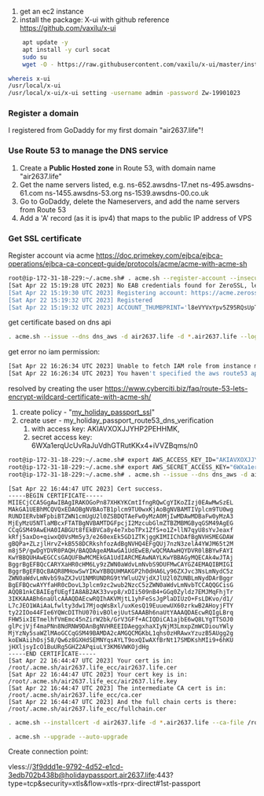 1. get an ec2 instance 
2. install the package: X-ui with github reference https://github.com/vaxilu/x-ui
```bash
	apt update -y
	apt install -y curl socat
	sudo su
	wget -O - https://raw.githubusercontent.com/vaxilu/x-ui/master/install.sh | bash

whereis x-ui
/usr/local/x-ui
/usr/local/x-ui/x-ui setting -username admin -password Zw-19901023
```



### Register a domain

I registered from GoDaddy for my first domain "air2637.life"!

### Use Route 53 to manage the DNS service

1. Create a **Public Hosted zone** in Route 53, with domain name "air2637.life"
2. Get the name servers listed, e.g. 
	ns-652.awsdns-17.net
	ns-495.awsdns-61.com
	ns-1455.awsdns-53.org
	ns-1539.awsdns-00.co.uk
3. Go to GoDaddy, delete the Nameservers, and add the name servers from Route 53
4. Add a 'A' record (as it is ipv4) that maps to the public IP address of VPS

### Get SSL certificate

Register account via acme https://doc.primekey.com/ejbca/ejbca-operations/ejbca-ca-concept-guide/protocols/acme/acme-with-acme-sh


```bash
root@ip-172-31-18-229:~/.acme.sh# . acme.sh --register-account --insecure --force --email air2637@gmail.com
[Sat Apr 22 15:19:28 UTC 2023] No EAB credentials found for ZeroSSL, let's get one
[Sat Apr 22 15:19:30 UTC 2023] Registering account: https://acme.zerossl.com/v2/DV90
[Sat Apr 22 15:19:32 UTC 2023] Registered
[Sat Apr 22 15:19:32 UTC 2023] ACCOUNT_THUMBPRINT='l8eVYVxYpv5Z95RQsUpTXViIS0eaeA8i41SD7BzD8zA'
```

get certificate based on dns api

```bash
. acme.sh --issue --dns dns_aws -d air2637.life -d *.air2637.life --log
```

get error no iam permission:

```bash
[Sat Apr 22 16:26:34 UTC 2023] Unable to fetch IAM role from instance metadata
[Sat Apr 22 16:26:34 UTC 2023] You haven't specified the aws route53 api key id and and api key secret yet.
```

resolved by creating the user
https://www.cyberciti.biz/faq/route-53-lets-encrypt-wildcard-certificate-with-acme-sh/

1. create policy - "[my_holiday_passport_ssl](https://us-east-1.console.aws.amazon.com/iam/home#/policies/arn:aws:iam::393977875982:policy/my_holiday_passport_ssl)"
2. create user - my_holiday_passport_route53_dns_verification
	1. with access key: AKIAVXOXJJYHP2PEHHMK,
	2. secret access key: 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

```bash
root@ip-172-31-18-229:~/.acme.sh# export AWS_ACCESS_KEY_ID="AKIAVXOXJJYHP2PEHHMK"
root@ip-172-31-18-229:~/.acme.sh# export AWS_SECRET_ACCESS_KEY="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"
root@ip-172-31-18-229:~/.acme.sh# . acme.sh --issue --dns dns_aws -d air2637.life -d *.air2637.life --log
```

```
[Sat Apr 22 16:44:47 UTC 2023] Cert success.
-----BEGIN CERTIFICATE-----
MIIECjCCA5GgAwIBAgIRAKOGoPn87XHKYKCmtIfngRQwCgYIKoZIzj0EAwMwSzEL
MAkGA1UEBhMCQVQxEDAOBgNVBAoTB1plcm9TU0wxKjAoBgNVBAMTIVplcm9TU0wg
RUNDIERvbWFpbiBTZWN1cmUgU2l0ZSBDQTAeFw0yMzA0MjIwMDAwMDBaFw0yMzA3
MjEyMzU5NTlaMBcxFTATBgNVBAMTDGFpcjI2MzcubGlmZTBZMBMGByqGSM49AgEG
CCqGSM49AwEHA0IABGUt8fEkBVCa8y4e7xboTPx1ZfS+o1Z+llN7qyU8sYvJeaxf
kRfj5axDo+qiwxQ0VsMm5y3/e260exEk5GD1ZTKjggKIMIIChDAfBgNVHSMEGDAW
gBQPa+ZLzjlHrvZ+kB558DCRkshfozAdBgNVHQ4EFgQUj7nzN3zelA4YWJM65t2M
m8j5P/gwDgYDVR0PAQH/BAQDAgeAMAwGA1UdEwEB/wQCMAAwHQYDVR0lBBYwFAYI
KwYBBQUHAwEGCCsGAQUFBwMCMEkGA1UdIARCMEAwNAYLKwYBBAGyMQECAk4wJTAj
BggrBgEFBQcCARYXaHR0cHM6Ly9zZWN0aWdvLmNvbS9DUFMwCAYGZ4EMAQIBMIGI
BggrBgEFBQcBAQR8MHowSwYIKwYBBQUHMAKGP2h0dHA6Ly96ZXJvc3NsLmNydC5z
ZWN0aWdvLmNvbS9aZXJvU1NMRUNDRG9tYWluU2VjdXJlU2l0ZUNBLmNydDArBggr
BgEFBQcwAYYfaHR0cDovL3plcm9zc2wub2NzcC5zZWN0aWdvLmNvbTCCAQQGCisG
AQQB1nkCBAIEgfUEgfIA8AB2AK33vvp8/xDIi509nB4+GGq0Zyldz7EMJMqFhjTr
3IKKAAABh6naUlcAAAQDAEcwRQIhAKVMjtL1yhFeSsJgPlaDIUzO+FsLDKvo/d1/
L7cJEO1WAiAaLfwlty3dw17MjoqWsBxl/uxKesQ19EuuewUX60zrkwB2AHoyjFTY
ty22IOo44FIe6YQWcDIThU070ivBOlejUutSAAABh6naUtYAAAQDAEcwRQIgLBrq
FHW5ixIETmelhfVmEmc45nZirW2bk/GrV3GFf+ACIQDiCA1ajbE6wQ8LYgTTSOJ0
glPcjVjf4maPNn8NdRNW9DAnBgNVHREEIDAeggxhaXIyNjM3LmxpZmWCDiouYWly
MjYzNy5saWZlMAoGCCqGSM49BAMDA2cAMGQCMGKbL1qhs0zHRAwxYzuzB5AUgg2g
koEWAiihOsj58/Qw6z8GXHdSEMNYqsAYLT9oxQIwAXfBrNt17SMDKshMIi9+6hKU
jHXljsyIcO1BuURg5GHZ2APqiuLY3KM6VWKOjdHg
-----END CERTIFICATE-----
[Sat Apr 22 16:44:47 UTC 2023] Your cert is in: /root/.acme.sh/air2637.life_ecc/air2637.life.cer
[Sat Apr 22 16:44:47 UTC 2023] Your cert key is in: /root/.acme.sh/air2637.life_ecc/air2637.life.key
[Sat Apr 22 16:44:47 UTC 2023] The intermediate CA cert is in: /root/.acme.sh/air2637.life_ecc/ca.cer
[Sat Apr 22 16:44:47 UTC 2023] And the full chain certs is there: /root/.acme.sh/air2637.life_ecc/fullchain.cer
```


```bash
. acme.sh --installcert -d air2637.life -d *.air2637.life --ca-file /root/cert/ca.cer --cert-file /root/cert/air2637.life.cer --key-file /root/cert/air2637.life.key --fullchain-file /root/cert/fullchain.cer
```

```bash
. acme.sh --upgrade --auto-upgrade
```


Create connection point:

vless://3f9ddd1e-9792-4d52-e1cd-3edb702b438b@holidaypassport.air2637.life:443?type=tcp&security=xtls&flow=xtls-rprx-direct#1st-passport